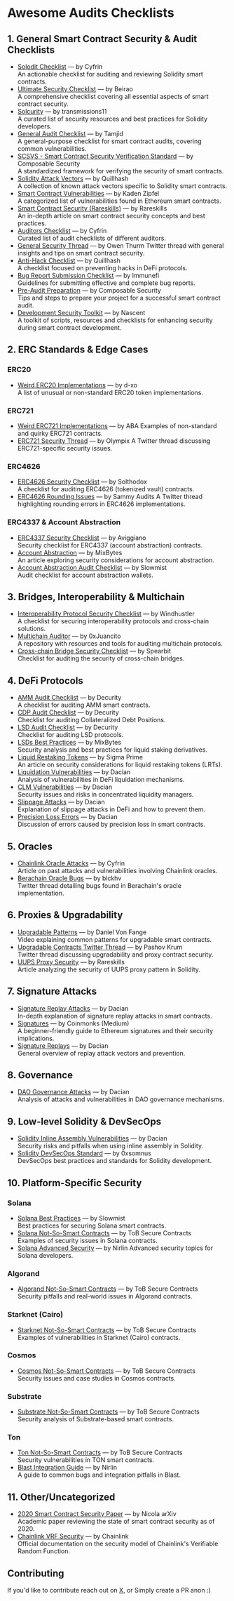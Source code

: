 # Awesome Audits Checklists

## 1. **General Smart Contract Security & Audit Checklists**
- [Solodit Checklist](https://solodit.cyfrin.io/checklist) — by Cyfrin  
  An actionable checklist for auditing and reviewing Solidity smart contracts.
- [Ultimate Security Checklist](https://www.beirao.xyz/blog/Security-checklist) — by Beirao  
  A comprehensive checklist covering all essential aspects of smart contract security.
- [Solcurity](https://github.com/transmissions11/solcurity) — by transmissions11  
  A curated list of security resources and best practices for Solidity developers.
- [General Audit Checklist](https://github.com/tamjid0x01/SmartContracts-audit-checklist) — by Tamjid  
  A general-purpose checklist for smart contract audits, covering common vulnerabilities.
- [SCSVS - Smart Contract Security Verification Standard](https://github.com/ComposableSecurity/SCSVS) — by Composable Security  
  A standardized framework for verifying the security of smart contracts.
- [Solidity Attack Vectors](https://github.com/Quillhash/Solidity-Attack-Vectors) — by Quillhash  
  A collection of known attack vectors specific to Solidity smart contracts.
- [Smart Contract Vulnerabilities](https://github.com/kadenzipfel/smart-contract-vulnerabilities) — by Kaden Zipfel  
  A categorized list of vulnerabilities found in Ethereum smart contracts.
- [Smart Contract Security (Rareskills)](https://www.rareskills.io/post/smart-contract-security) — by Rareskills  
  An in-depth article on smart contract security concepts and best practices.
- [Auditors Checklist](https://github.com/Cyfrin/audit-checklist?tab=readme-ov-file#acknowledgements) — by Cyfrin  
  Curated list of audit checklists of different auditors.
- [General Security Thread](https://x.com/0xOwenThurm/status/1664390438822789122) — by Owen Thurm
  Twitter thread with general insights and tips on smart contract security.
- [Anti-Hack Checklist](https://github.com/Quillhash/DeFi-anti-hack-checklist) — by Quillhash  
  A checklist focused on preventing hacks in DeFi protocols.
- [Bug Report Submission Checklist](https://immunefisupport.zendesk.com/hc/en-us/articles/15427337783057-Bug-Report-Submission-Checklist) — by Immunefi  
  Guidelines for submitting effective and complete bug reports.
- [Pre-Audit Preparation](https://composable-security.com/blog/smart-contract-audit-the-best-tips-on-how-to-be-prepared-better/) — by Composable Security  
  Tips and steps to prepare your project for a successful smart contract audit.
- [Development Security Toolkit](https://github.com/nascentxyz/simple-security-toolkit?tab=readme-ov-file) — by Nascent  
  A toolkit of scripts, resources and checklists for enhancing security during smart contract development.


## 2. **ERC Standards & Edge Cases**
### ERC20
- [Weird ERC20 Implementations](https://github.com/d-xo/weird-erc20) — by d-xo  
  A list of unusual or non-standard ERC20 token implementations.
### ERC721
- [Weird ERC721 Implementations](https://github.com/abarbatei/weird-erc721) — by ABA 
  Examples of non-standard and quirky ERC721 contracts.
- [ERC721 Security Thread](https://x.com/Olympix_ai/status/1757018050291761295) — by Olympix
  A Twitter thread discussing ERC721-specific security issues.
### ERC4626
- [ERC4626 Security Checklist](https://github.com/Solthodox/erc4626-checklist) — by Solthodox  
  A checklist for auditing ERC4626 (tokenized vault) contracts.
- [ERC4626 Rounding Issues](https://x.com/sammyaudits/status/1831615410573136327) — by Sammy Audits 
  A Twitter thread highlighting rounding errors in ERC4626 implementations.
### ERC4337 & Account Abstraction
- [ERC4337 Security Checklist](https://github.com/aviggiano/security/blob/main/audit-checklists/ERC-4337.md) — by Aviggiano  
  Security checklist for ERC4337 (account abstraction) contracts.
- [Account Abstraction](https://mixbytes.io/blog/account-abstraction#rec613585484) — by MixBytes  
  An article exploring security considerations for account abstraction.
- [Account Abstraction Audit Checklist](https://slowmist.medium.com/slowmist-security-audit-checklist-for-account-abstraction-wallets-ed48fc10cdbc) — by Slowmist  
  Audit checklist for account abstraction wallets.

## 3. **Bridges, Interoperability & Multichain**
- [Interoperability Protocol Security Checklist](https://github.com/windhustler/Interoperability-Protocol-Security-Checklist) — by Windhustler  
  A checklist for securing interoperability protocols and cross-chain solutions.
- [Multichain Auditor](https://github.com/0xJuancito/multichain-auditor) — by 0xJuancito  
  A repository with resources and tools for auditing multichain protocols.
- [Cross-chain Bridge Security Checklist](https://github.com/spearbit/portfolio/blob/master/content/bridges/BridgeSecurityChecklist.md) — by Spearbit  
  Checklist for auditing the security of cross-chain bridges.


## 4. **DeFi Protocols**
- [AMM Audit Checklist](https://github.com/Decurity/audit-checklists/blob/master/amm.md) — by Decurity  
  A checklist for auditing AMM smart contracts.
- [CDP Audit Checklist](https://github.com/Decurity/audit-checklists/blob/master/cdp.md) — by Decurity  
  Checklist for auditing Collateralized Debt Positions.
- [LSD Audit Checklist](https://github.com/Decurity/audit-checklists/blob/master/lsd.md) — by Decurity  
  Checklist for auditing LSD protocols.
- [LSDs Best Practices](https://mixbytes.io/blog/liquid#rec621210033) — by MixBytes  
  Security analysis and best practices for liquid staking derivatives.
- [Liquid Restaking Tokens](https://blog.sigmaprime.io/liquid-restaking.html) — by Sigma Prime  
  An article on security considerations for liquid restaking tokens (LRTs).
- [Liquidation Vulnerabilities](https://dacian.me/defi-liquidation-vulnerabilities) — by Dacian  
  Analysis of vulnerabilities in DeFi liquidation mechanisms.
- [CLM Vulnerabilities](https://dacian.me/concentrated-liquidity-manager-vulnerabilities) — by Dacian  
  Security issues and risks in concentrated liquidity managers.
- [Slippage Attacks](https://dacian.me/defi-slippage-attacks) — by Dacian  
  Explanation of slippage attacks in DeFi and how to prevent them.
- [Precision Loss Errors](https://dacian.me/precision-loss-errors) — by Dacian  
  Discussion of errors caused by precision loss in smart contracts.

## 5. **Oracles**
- [Chainlink Oracle Attacks](https://medium.com/cyfrin/chainlink-oracle-defi-attacks-93b6cb6541bf) — by Cyfrin  
  Article on past attacks and vulnerabilities involving Chainlink oracles.
- [Berachain Oracle Bugs](https://x.com/blckhv/status/1928502350999687388?t=sNBNAMdhhSp9TkSGLlvpzg&s=19) — by blckhv  
  Twitter thread detailing bugs found in Berachain's oracle implementation.

## 6. **Proxies & Upgradability**
- [Upgradable Patterns](https://www.youtube.com/watch?v=Zjj5lDmHlq8) — by Daniel Von Fange  
  Video explaining common patterns for upgradable smart contracts.
- [Upgradable Contracts Twitter Thread](https://x.com/pashovkrum/status/1699407698750578765) — by Pashov Krum  
  Twitter thread discussing upgradability and proxy contract security.
- [UUPS Proxy Security](https://www.rareskills.io/post/uups-proxy) — by Rareskills  
  Article analyzing the security of UUPS proxy pattern in Solidity.

## 7. **Signature Attacks**
- [Signature Replay Attacks](https://dacian.me/signature-replay-attacks#cmb200fic000009jrbs2y2cnw) — by Dacian  
  In-depth explanation of signature replay attacks in smart contracts.
- [Signatures](https://medium.com/coinmonks/ethereum-signatures-for-hackers-and-auditors-101-4da766cd6344) — by Coinmonks (Medium)  
  A beginner-friendly guide to Ethereum signatures and their security implications.
- [Signature Replays](https://dacian.me/signature-replay-attacks) — by Dacian  
  General overview of replay attack vectors and prevention.

## 8. **Governance**
- [DAO Governance Attacks](https://dacian.me/dao-governance-defi-attacks) — by Dacian  
  Analysis of attacks and vulnerabilities in DAO governance mechanisms.

## 9. **Low-level Solidity & DevSecOps**
- [Solidity Inline Assembly Vulnerabilities](https://dacian.me/solidity-inline-assembly-vulnerabilities) — by Dacian  
  Security risks and pitfalls when using inline assembly in Solidity.
- [Solidity DevSecOps Standard](https://github.com/0xsomnus/Solidity-DevSecOps-Standard) — by 0xsomnus  
  DevSecOps best practices and standards for Solidity development.

## 10. **Platform-Specific Security**
### Solana
- [Solana Best Practices](https://github.com/slowmist/solana-smart-contract-security-best-practices) — by Slowmist  
  Best practices for securing Solana smart contracts.
- [Solana Not-So-Smart Contracts](https://secure-contracts.com/not-so-smart-contracts/solana/index.html) — by ToB Secure Contracts  
  Examples of security issues in Solana contracts.
- [Solana Advanced Security](https://substack.com/home/post/p-164534668) — by Nirlin 
  Advanced security topics for Solana developers.
### Algorand
- [Algorand Not-So-Smart Contracts](https://secure-contracts.com/not-so-smart-contracts/algorand/index.html) — by ToB Secure Contracts  
  Security pitfalls and real-world issues in Algorand contracts.
### Starknet (Cairo)
- [Starknet Not-So-Smart Contracts](https://secure-contracts.com/not-so-smart-contracts/cairo/index.html) — by ToB Secure Contracts  
  Examples of vulnerabilities in Starknet (Cairo) contracts.
### Cosmos
- [Cosmos Not-So-Smart Contracts](https://secure-contracts.com/not-so-smart-contracts/cosmos/index.html) — by ToB Secure Contracts  
  Security issues and case studies in Cosmos contracts.
### Substrate
- [Substrate Not-So-Smart Contracts](https://secure-contracts.com/not-so-smart-contracts/substrate/index.html) — by ToB Secure Contracts  
  Security analysis of Substrate-based smart contracts.
### Ton
- [Ton Not-So-Smart Contracts](https://secure-contracts.com/not-so-smart-contracts/ton/index.html) — by ToB Secure Contracts  
  Security vulnerabilities in TON smart contracts.
- [Blast Integration Guide](https://nirlin-blast-bugs.notion.site/Blast-Integration-Bugs-Guide-131344ccd05642bdbb49d2026c3227cf) — by Nirlin  
  A guide to common bugs and integration pitfalls in Blast.

## 11. **Other/Uncategorized**
- [2020 Smart Contract Security Paper](https://arxiv.org/pdf/2008.04761) — by Nicola arXiv  
  Academic paper reviewing the state of smart contract security as of 2020.
- [Chainlink VRF Security](https://docs.chain.link/vrf/v2/security) — by Chainlink  
  Official documentation on the security model of Chainlink's Verifiable Random Function.

## Contributing
If you'd like to contribute reach out on [X](https://x.com/TheTradMod), or Simply create a PR anon :)